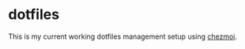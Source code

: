 # dotfiles
This is my current working dotfiles management setup using [chezmoi](https://github.com/twpayne/chezmoi).
